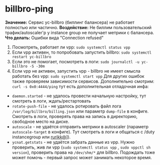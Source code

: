 # billbro-ping

**Значение:** Сервис yc-billbro (биллинг балансера) не работает полностью или частично.
**Воздействие:** Не биллим пользовательский трафик/autoscaler'р у instance group не получает метрики с балансера.
**Что делать:** Ошибки вида "Connection refused"
1. Посмотреть, работает ли vpp:
`sudo systemctl status vpp`
2. Если vpp активен, то попробовать запустить billbro:
`sudo systemctl restart yc-billbro`
3. Если это не помогает, посмотреть в логи:
`sudo journalctl -u yc-billbro -S -30m`
4. Если vpp не активен, запустить vpp - billbro не имеет смысла работать без vpp:
`sudo systemctl start vpp`
Для других ошибок также проверяем зависимости сервисов. Дополнительно смотрим:
`curl -s 0x0:4444/ping`
тут есть дополнительная отладочная инфа:
* `daemon.started` - не удалось провести начальную настройку, тут смотреть в логи, ждать/рестартовать
* `rotate-push-file` - не удалось ротировать файл лога `/var/log/billbro/billing.json` или параметр `dump-file` в конфиге. Смотреть в логи, проверять права на запись в директорию, свободное место на диске.
* `autoscale` - не удаётся отправить метрики в autoscaler (параметр `autoscale-target` в конфиге). Тут смотреть в логи и общаться с /duty instancegroup или [rurikk@](https://staff.yandex-team.ru/rurikk)]).
* `ycnat.getstats` - не удаётся забрать данные из vpp. Нужно проверить, жив ли vpp (`sudo systemctl status vpp` , `sudo vppctl sh version`), проверить права на `/dev/shm/*` для billbro. Подождать тоже может помочь - первый запрос может занимать некоторое время.
